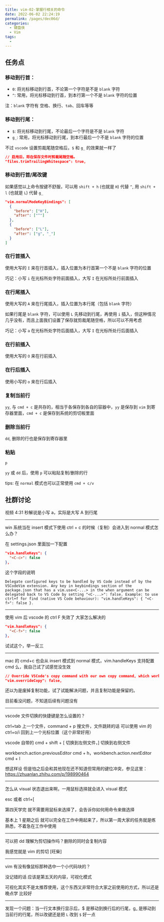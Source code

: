 ```yaml
---
title: vim-02-掌握行相关的命令
date: 2022-06-02 22:24:19
permalink: /pages/dec06d/
categories:
  - 键盘侠
  - Vim
tags:
  -
---
```

## 任务点

### 移动到行首：

- `0`: 将光标移动到行首，不论第一个字符是不是 `blank` 字符
- `^`: 常用，将光标移动到行首，到本行第一个不是 `blank` 字符的位置

注：`blank` 字符有 空格、换行、`tab`、回车等等

### 移动到行尾：

- `$`: 将光标移动到行尾，不论最后一个字符是不是 `blank` 字符
- `g_`: 常用，将光标移动到行尾，到本行最后一个不是 `blank` 字符的位置

不过 `vscode` 设置剪裁尾随空格后，`$` 和 `g_` 的效果就一样了

```json
// 启用后，将在保存文件时剪裁尾随空格。
"files.trimTrailingWhitespace": true,
```

### 移动到行首/尾改键

如果感觉以上命令按键不舒服，可以用 `shift + h` (也就是 `H`) 代替 `^`, 用 `shift + l` (也就是 `L`) 代替 `g_`

```json
"vim.normalModeKeyBindings": [
  {
    "before": ["H"],
    "after": ["^"]
  },
  {
    "before": ["L"],
    "after": ["g", "_"]
  }
]
```

### 在行首插入

使用大写的 `I` 来在行首插入，插入位置为本行首第一个不是 `blank` 字符的位置

巧记：小写 `i` 在光标所处字符前面插入，大写 `I` 在光标所处行前面插入

### 在行尾插入

使用大写的 `A` 来在行尾插入，插入位置为本行尾（包括 `blank` 字符）

如果行尾是 `blank` 字符，可以使用 `L` 先移动到行尾，再使用 `i` 插入，但这种情况几乎没有，而且上面我们设置了保存就剪裁尾随空格，所以可以不用考虑

巧记：小写 `a` 在光标所处字符后面插入，大写 `I` 在光标所处行后面插入

### 在行前插入

使用大写的 `O` 来在行前插入

### 在行后插入

使用小写的 `o` 来在行后插入

### 复制当前行

`yy`, 与 `cmd + c` 是共存的，相当于各保存到各自的容器中，`yy` 是保存到 `vim` 到寄存器里面，`cmd + c` 是保存到系统的剪切板里面

### 删除当前行

`dd`, 删除的行也是保存到寄存器里

### 粘贴

`p`

`yy` 或 `dd` 后，使用 `p` 可以粘贴复制/删除的行

tips: 在 `normal` 模式也可以正常使用 `cmd + c/v`

## 社群讨论

视频 4:31 秒解说是小写 a，实际是大写 A 到行尾

<hr />

win 系统当在 insert 模式下使用 ctrl + c 的时候（复制）会进入到 normal 模式怎么办？

在 settings.json 里面加一下配置

```json
"vim.handleKeys": {
  "<C-c>": false
},
```

这个字段的说明

`Delegate configured keys to be handled by VS Code instead of by the VSCodeVim extension. Any key in keybindings section of the package.json that has a vim.use<C-...> in the when argument can be delegated back to VS Code by setting "<C-...>": false. Example: to use ctrl+f for find (native VS Code behaviour): "vim.handleKeys": { "<C-f>": false }.`

<hr />

使用 vim 后 vscode 的 ctrl F 失效了 大家怎么解决的

```json
"vim.handleKeys": {
  "<C-f>": false
},
```

试试这个，举一反三

<hr />

mac 的 cmd+c 也会从 insert 模式到 normal 模式，vim.handleKeys 支持配置 cmd 么，我自己试了试感觉没生效

```json
// Override VSCode's copy command with our own copy command, which works better with VSCodeVim. Turn this off if copying is not working.
"vim.overrideCopy": false,
```

还以为是废掉复制功能，试了试能解决问题，并且复制功能是保留的。

目前看没问题，不知道后续有问题没有

<hr />

vscode 文件切换的快捷键是怎么设置的？

ctrl+tab 上一个文件，command + p 搜文件，文件跳转的话 可以使用 vim 的 ctrl+o/i 回到上一个光标位置（这个非常好用）

vscode 自带的 cmd + shift + [ 切换到左侧文件，] 切换到右侧文件

workbench.action.previousEditor cmd + h，workbench.action.nextEditor cmd + l

想这样设 但是怕之后会和其他现在还不知道但常用的键位冲突，参见这里：https://zhuanlan.zhihu.com/p/198990464

<hr />

怎么从 visual 状态退出来啊，一用鼠标选择就会进入 visual 模式

esc 或者 ctrl+[

第四天学完 就不需要用鼠标来选择了，会告诉你如何用命令来做选择

基本上 1 星期之后 就可以完全在工作中用起来了，所以第一周大家的任务就是练熟悉，不着急在工作中使用

<hr />

可以把 dd 理解为剪切操作吗？删除的同时会复制内容

我感觉就是 vim 的剪切 [旺柴]

<hr />

vim 有没有像鼠标那种选中一个小代码块的？

没记错的话 应该是第五天的内容，可视化模式

可视化其实不是太推荐使用，这个东西又非常符合大家之前使用的方式，所以还是晚点学 比较好

<hr />

发现一个问题：当一行文本换行显示后，$ 是移动到换行后的行尾，g_ 是移动到当前行的行尾，所以改键还是把 `L` 改到 `$` 好一点
